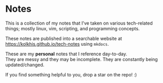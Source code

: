 # Notes 

This is a collection of my notes that I've taken on various tech-related things; mostly linux, vim,
scripting, and programming concepts.

These notes are published into a searchable website at
<https://kolkhis.github.io/tech-notes> using `mkdocs`.  


These are my **personal** notes that I reference day-to-day.  
They are messy and they may be incomplete. They are constantly being updated/changed.  

If you find something helpful to you, drop a star on the repo! :) 

